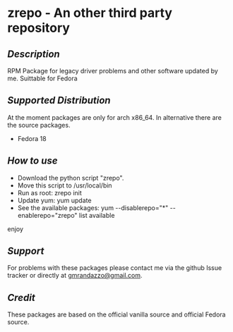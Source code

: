 **zrepo - An other third party repository**
==============

*Description*
--------------

RPM Package for legacy driver problems and other software updated by me.
Suittable for Fedora

*Supported Distribution*
--------------
At the moment packages are only for arch x86_64. In alternative there are the source packages. 

- Fedora 18

*How to use*
--------------
- Download the python script "zrepo".
- Move this script to /usr/local/bin
- Run as root: zrepo init
- Update yum: yum update
- See the available packages: yum --disablerepo="*" --enablerepo="zrepo" list available

enjoy

*Support*
--------------

For problems with these packages please contact me via the github Issue tracker or directly at gmrandazzo@gmail.com.

*Credit*
--------------
These packages are based on the official vanilla source and official Fedora source.

